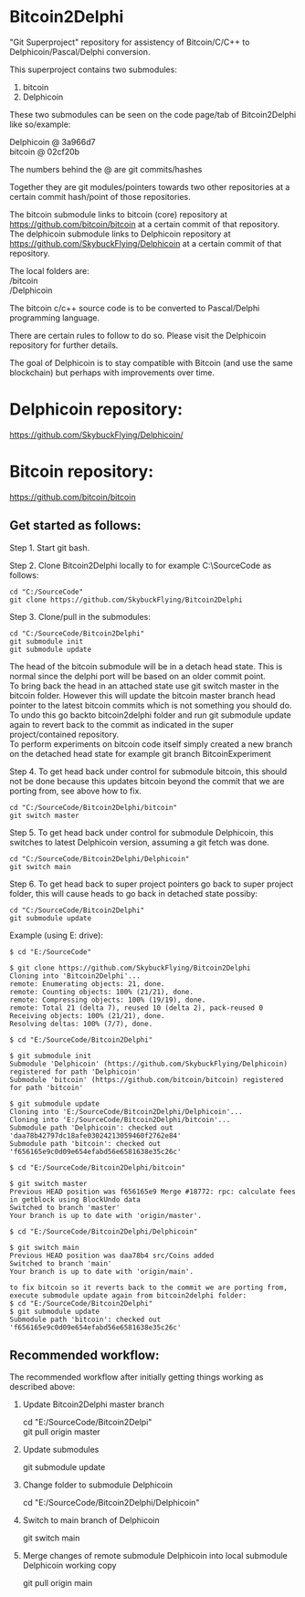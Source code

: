 # Bitcoin2Delphi  
  
"Git Superproject" repository for assistency of Bitcoin/C/C++ to Delphicoin/Pascal/Delphi conversion.

This superproject contains two submodules:

1. bitcoin  
2. Delphicoin  

These two submodules can be seen on the code page/tab of Bitcoin2Delphi like so/example:  
  
Delphicoin @ 3a966d7  
bitcoin @ 02cf20b  

The numbers behind the @ are git commits/hashes

Together they are git modules/pointers towards two other repositories at a certain commit hash/point of those repositories.

The bitcoin submodule links to bitcoin (core) repository at https://github.com/bitcoin/bitcoin at a certain commit of that repository.  
The delphicoin submodule links to Delphicoin repository at https://github.com/SkybuckFlying/Delphicoin at a certain commit of that repository.  

The local folders are:  
/bitcoin  
/Delphicoin  

The bitcoin c/c++ source code is to be converted to Pascal/Delphi programming language.  

There are certain rules to follow to do so. Please visit the Delphicoin repository for further details.  

The goal of Delphicoin is to stay compatible with Bitcoin (and use the same blockchain) but perhaps with improvements over time.  
  
# Delphicoin repository:
  
https://github.com/SkybuckFlying/Delphicoin/  
  
# Bitcoin repository:
  
https://github.com/bitcoin/bitcoin  
  
## Get started as follows:  
  
Step 1. Start git bash.  
  
Step 2. Clone Bitcoin2Delphi locally to for example C:\SourceCode as follows:  
  
    cd "C:/SourceCode"  
    git clone https://github.com/SkybuckFlying/Bitcoin2Delphi  
  
Step 3. Clone/pull in the submodules:  
  
    cd "C:/SourceCode/Bitcoin2Delphi"  
    git submodule init  
    git submodule update   
  
The head of the bitcoin submodule will be in a detach head state. This is normal since the delphi port will be based on an older commit point.  
To bring back the head in an attached state use git switch master in the bitcoin folder. However this will update the bitcoin master branch head pointer to the latest bitcoin commits which is not something you should do. To undo this go backto bitcoin2delphi folder and run git submodule update again to revert back to the commit as indicated in the super project/contained repository.   
To perform experiments on bitcoin code itself simply created a new branch on the detached head state for example git branch BitcoinExperiment  
  
Step 4. To get head back under control for submodule bitcoin, this should not be done because this updates bitcoin beyond the commit that we are porting from, see above how to fix.  
  
    cd "C:/SourceCode/Bitcoin2Delphi/bitcoin"  
    git switch master  
  
Step 5. To get head back under control for submodule Delphicoin, this switches to latest Delphicoin version, assuming a git fetch was done.  
  
    cd "C:/SourceCode/Bitcoin2Delphi/Delphicoin"  
    git switch main  

Step 6. To get head back to super project pointers go back to super project folder, this will cause heads to go back in detached state possiby:  

    cd "C:/SourceCode/Bitcoin2Delphi"
    git submodule update 
      
Example (using E: drive):  
  
    $ cd "E:/SourceCode"
  
    $ git clone https://github.com/SkybuckFlying/Bitcoin2Delphi
    Cloning into 'Bitcoin2Delphi'...
    remote: Enumerating objects: 21, done.
    remote: Counting objects: 100% (21/21), done.
    remote: Compressing objects: 100% (19/19), done.
    remote: Total 21 (delta 7), reused 10 (delta 2), pack-reused 0
    Receiving objects: 100% (21/21), done.
    Resolving deltas: 100% (7/7), done.
  
    $ cd "E:/SourceCode/Bitcoin2Delphi"
  
    $ git submodule init
    Submodule 'Delphicoin' (https://github.com/SkybuckFlying/Delphicoin) registered for path 'Delphicoin'
    Submodule 'bitcoin' (https://github.com/bitcoin/bitcoin) registered for path 'bitcoin'
  
    $ git submodule update
    Cloning into 'E:/SourceCode/Bitcoin2Delphi/Delphicoin'...
    Cloning into 'E:/SourceCode/Bitcoin2Delphi/bitcoin'...
    Submodule path 'Delphicoin': checked out 'daa78b42797dc18afe03024213059460f2762e84'
    Submodule path 'bitcoin': checked out 'f656165e9c0d09e654efabd56e6581638e35c26c'
    
    $ cd "E:/SourceCode/Bitcoin2Delphi/bitcoin"
   
    $ git switch master
    Previous HEAD position was f656165e9 Merge #18772: rpc: calculate fees in getblock using BlockUndo data
    Switched to branch 'master'
    Your branch is up to date with 'origin/master'.
    
    $ cd "E:/SourceCode/Bitcoin2Delphi/Delphicoin"
    
    $ git switch main
    Previous HEAD position was daa78b4 src/Coins added
    Switched to branch 'main'
    Your branch is up to date with 'origin/main'.
    
    to fix bitcoin so it reverts back to the commit we are porting from, execute submodule update again from bitcoin2delphi folder:
    $ cd "E:/SourceCode/Bitcoin2Delphi"
    $ git submodule update
    Submodule path 'bitcoin': checked out 'f656165e9c0d09e654efabd56e6581638e35c26c'
    
## Recommended workflow:

The recommended workflow after initially getting things working as described above:

1. Update Bitcoin2Delphi master branch

    cd "E:/SourceCode/Bitcoin2Delpi"  
    git pull origin master  

2. Update submodules

    git submodule update
    
3. Change folder to submodule Delphicoin

    cd "E:/SourceCode/Bitcoin2Delphi/Delphicoin"
    
4. Switch to main branch of Delphicoin
    
    git switch main
    
5. Merge changes of remote submodule Delphicoin into local submodule Delphicoin working copy
 
    git pull origin main
 
 
